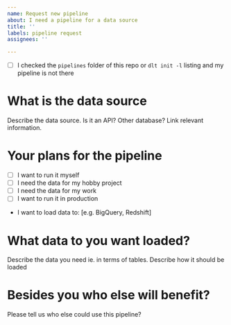 ```yaml
---
name: Request new pipeline
about: I need a pipeline for a data source
title: ''
labels: pipeline request
assignees: ''

---
```


* [ ] I checked the `pipelines` folder of this repo or `dlt init -l` listing and my pipeline is not there

# What is the data source
Describe the data source. Is it an API? Other database? Link relevant information.

# Your plans for the pipeline
* [ ] I want to run it myself
* [ ] I need the data for my hobby project
* [ ] I need the data for my work
* [ ] I want to run it in production
* I want to load data to: [e.g. BigQuery, Redshift]

# What data to you want loaded?
Describe the data you need ie. in terms of tables.
Describe how it should be loaded

# Besides you who else will benefit?
Please tell us who else could use this pipeline?
